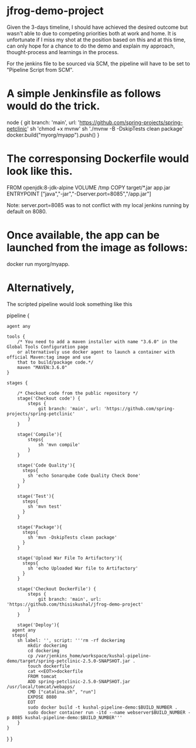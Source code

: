 # jfrog-demo-project

Given the 3-days timeline, I should have achieved the desired outcome but wasn't able to due to competing priorities both at work and home. 
It is unfortunate if I miss my shot at the position based on this and at this time, can only hope for a chance to do the demo and explain my approach, 
thought-process and learnings in the process.

For the jenkins file to be sourced via SCM, the pipeline will have to be set to "Pipeline Script from SCM". 

# A simple Jenkinsfile as follows would do the trick.

node {
git branch: 'main', url: 'https://github.com/spring-projects/spring-petclinic'
sh 'chmod +x mvnw'
sh './mvnw -B -DskipTests clean package'
docker.build("myorg/myapp").push()
}

# The corresponsing Dockerfile would look like this. 

FROM openjdk:8-jdk-alpine
VOLUME /tmp
COPY target/*.jar app.jar
ENTRYPOINT ["java","-jar","-Dserver.port=8085","/app.jar"]

Note: server.port=8085 was to not conflict with my local jenkins running by default on 8080.

# Once available, the app can be launched from the image as follows:

docker run myorg/myapp.

# Alternatively,

The scripted pipeline would look something like this

pipeline {

	agent any

    tools {
        /* You need to add a maven installer with name "3.6.0" in the Global Tools Configuration page 
        or alternatively use docker agent to launch a container with official Maven:tag image and use
        that to build/package code.*/
        maven "MAVEN:3.6.0" 
    }

    stages {

    	/* Checkout code from the public repository */
    	stage('Checkout code') {
	        steps {
	            git branch: 'main', url: 'https://github.com/spring-projects/spring-petclinic'
	        }
	    }

	    stage('Compile'){
	  		steps{
	    		sh 'mvn compile'
	  		}       
    	}

	    stage('Code Quality'){
	      steps{
	        sh 'echo Sonarqube Code Quality Check Done'
	      }
	    }

	    stage('Test'){
	      steps{
	        sh 'mvn test'
	      }
	    }

	    stage('Package'){
	      steps{
	        sh 'mvn -DskipTests clean package'
	      }
	    }

	    stage('Upload War File To Artifactory'){
	      steps{
	        sh 'echo Uploaded War file to Artifactory'
	      }
	    }
	    
	    stage('Checkout DockerFile') {
	        steps {
	            git branch: 'main', url: 'https://github.com/thisiskushal/jfrog-demo-project'
	        }
	    }
	    
	    stage('Deploy'){
      agent any
      steps{
        sh label: '', script: '''rm -rf dockerimg
            mkdir dockerimg
            cd dockerimg
            cp /var/jenkins_home/workspace/kushal-pipeline-demo/target/spring-petclinic-2.5.0-SNAPSHOT.jar .
            touch dockerfile
            cat <<EOT>>dockerfile
            FROM tomcat
            ADD spring-petclinic-2.5.0-SNAPSHOT.jar /usr/local/tomcat/webapps/
            CMD ["catalina.sh", "run"]
            EXPOSE 8080
            EOT
            sudo docker build -t kushal-pipeline-demo:$BUILD_NUMBER .
            sudo docker container run -itd --name webserver$BUILD_NUMBER -p 8085 kushal-pipeline-demo:$BUILD_NUMBER'''
	    }
    }
}
}
